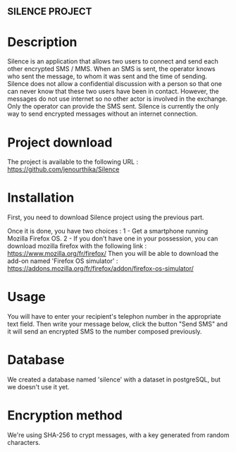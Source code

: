 ## SILENCE PROJECT


# Description

Silence is an application that allows two users to connect and send each other encrypted SMS / MMS.
When an SMS is sent, the operator knows who sent the message, to whom it was sent and the time of sending.
Silence does not allow a confidential discussion with a person so that one can never know that these two users have been in contact. 
However, the messages do not use internet so no other actor is involved in the exchange. Only the operator can provide the SMS sent. 
Silence is currently the only way to send encrypted messages without an internet connection.

# Project download

The project is available to the following URL : https://github.com/jenourthika/Silence

# Installation

First, you need to download Silence project using the previous part.

Once it is done, you have two choices : 
1 - Get a smartphone running Mozilla Firefox OS.
2 - If you don't have one in your possession, you can download mozilla firefox with the following link : https://www.mozilla.org/fr/firefox/
	Then you will be able to download the add-on named 'Firefox OS simulator' : https://addons.mozilla.org/fr/firefox/addon/firefox-os-simulator/

# Usage

You will have to enter your recipient's telephon number in the appropriate text field.
Then write your message below, click the button "Send SMS" and it will send an encrypted SMS to the number composed previously.

# Database

We created a database named 'silence' with a dataset in postgreSQL, but we doesn't use it yet.

# Encryption method

We're using SHA-256 to crypt messages, with a key generated from random characters.